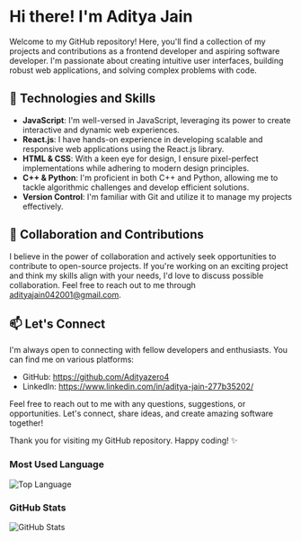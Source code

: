 # Hi there! I'm Aditya Jain

Welcome to my GitHub repository! Here, you'll find a collection of my projects and contributions as a frontend developer and aspiring software developer. I'm passionate about creating intuitive user interfaces, building robust web applications, and solving complex problems with code.

## 🧰 Technologies and Skills

- **JavaScript**: I'm well-versed in JavaScript, leveraging its power to create interactive and dynamic web experiences.
- **React.js**: I have hands-on experience in developing scalable and responsive web applications using the React.js library.
- **HTML & CSS**: With a keen eye for design, I ensure pixel-perfect implementations while adhering to modern design principles.
- **C++ & Python**: I'm proficient in both C++ and Python, allowing me to tackle algorithmic challenges and develop efficient solutions.
- **Version Control**: I'm familiar with Git and utilize it to manage my projects effectively.

## 🤝 Collaboration and Contributions

I believe in the power of collaboration and actively seek opportunities to contribute to open-source projects. If you're working on an exciting project and think my skills align with your needs, I'd love to discuss possible collaboration. Feel free to reach out to me through adityajain042001@gmail.com.

## 📫 Let's Connect

I'm always open to connecting with fellow developers and enthusiasts. You can find me on various platforms:

- GitHub: https://github.com/Adityazero4
- LinkedIn: https://www.linkedin.com/in/aditya-jain-277b35202/

Feel free to reach out to me with any questions, suggestions, or opportunities. Let's connect, share ideas, and create amazing software together!

Thank you for visiting my GitHub repository. Happy coding! ✨
### Most Used Language

![Top Language](https://img.shields.io/github/languages/top/Adityazero4/Adityazero4)

### GitHub Stats

![GitHub Stats](https://github-readme-stats.vercel.app/api?username=Adityazero4)

